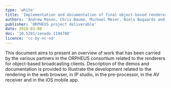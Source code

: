 ```yaml
---
type: 'white'
title: 'Implementation and documentation of final object-based renderers'
authors: 'Andrew Mason, Chris Baume, Michael Meier, Niels Bogaards and Benjamin Duval'
publisher: 'ORPHEUS project deliverable'
date: 2018-03-08
doi: '10.5281/zenodo.1194788'
licence: 'cc-by-nc-nd'
---
```

This document aims to present an overview of work that has been carried by the various partners in the ORPHEUS
consortium related to the renderers for object-based broadcasting clients. Description of the demos and documentation
is provided to illustrate the development related to the rendering in the web browser, in IP studio, in the
pre-processor, in the AV receiver and in the iOS mobile app.
